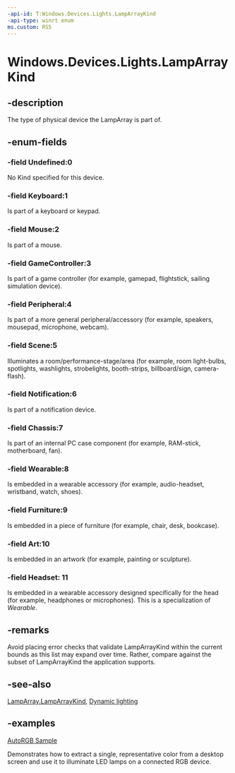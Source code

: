 ```yaml
---
-api-id: T:Windows.Devices.Lights.LampArrayKind
-api-type: winrt enum
ms.custom: RS5
---
```


<!-- Enumeration syntax.
public enum LampArrayKind : int 
-->

# Windows.Devices.Lights.LampArrayKind

## -description

The type of physical device the LampArray is part of.

## -enum-fields

### -field Undefined:0

No Kind specified for this device.

### -field Keyboard:1

Is part of a keyboard or keypad.

### -field Mouse:2

Is part of a mouse.

### -field GameController:3

Is part of a game controller (for example, gamepad, flightstick, sailing simulation device).

### -field Peripheral:4

Is part of a more general peripheral/accessory (for example, speakers, mousepad, microphone, webcam).

### -field Scene:5

Illuminates a room/performance-stage/area (for example, room light-bulbs, spotlights, washlights, strobelights, booth-strips, billboard/sign, camera-flash).

### -field Notification:6

Is part of a notification device.

### -field Chassis:7

Is part of an internal PC case component (for example, RAM-stick, motherboard, fan).

### -field Wearable:8

Is embedded in a wearable accessory (for example, audio-headset, wristband, watch, shoes).

### -field Furniture:9

Is embedded in a piece of furniture (for example, chair, desk, bookcase).

### -field Art:10

Is embedded in an artwork (for example, painting or sculpture).

### -field Headset: 11

Is embedded in a wearable accessory designed specifically for the head (for example, headphones or microphones). This is a specialization of *Wearable*.

## -remarks

Avoid placing error checks that validate LampArrayKind within the current bounds as this list may expand over time. Rather, compare against the subset of LampArrayKind the application supports.

## -see-also

[LampArray.LampArrayKind](lamparray_lamparraykind.md), [Dynamic lighting](/windows/uwp/devices-sensors/lighting-dynamic-lamparray)

## -examples

[AutoRGB Sample](https://github.com/microsoft/Dynamic-Lighting-AutoRGB)

Demonstrates how to extract a single, representative color from a desktop screen and use it to illuminate LED lamps on a connected RGB device.
